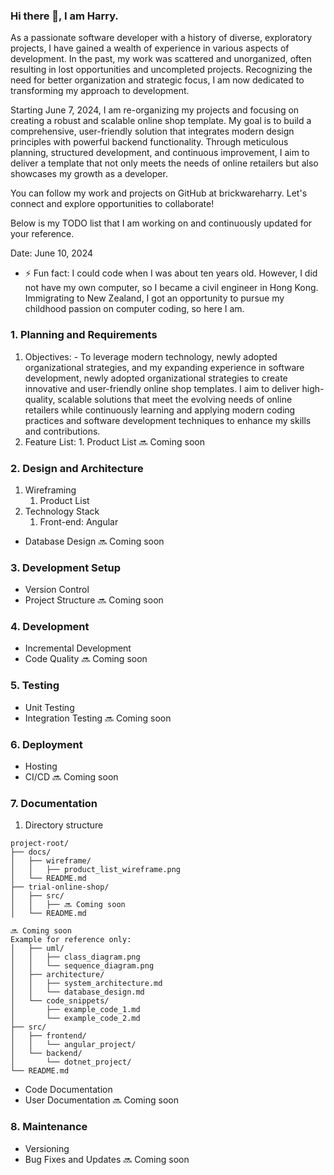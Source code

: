 ### Hi there 👋, I am Harry.

<!--
**brickwareharry/brickwareharry** is a ✨ _special_ ✨ repository because its `README.md` (this file) appears on your GitHub profile.
Here are some ideas to get you started:
-->

As a passionate software developer with a history of diverse, exploratory projects, I have gained a wealth of experience in various aspects of development. In the past, my work was scattered and unorganized, often resulting in lost opportunities and uncompleted projects. Recognizing the need for better organization and strategic focus, I am now dedicated to transforming my approach to development.

Starting June 7, 2024, I am re-organizing my projects and focusing on creating a robust and scalable online shop template. My goal is to build a comprehensive, user-friendly solution that integrates modern design principles with powerful backend functionality. Through meticulous planning, structured development, and continuous improvement, I aim to deliver a template that not only meets the needs of online retailers but also showcases my growth as a developer.

You can follow my work and projects on GitHub at brickwareharry. Let's connect and explore opportunities to collaborate!

Below is my TODO list that I am working on and continuously updated for your reference.

Date: June 10, 2024

- ⚡ Fun fact: I could code when I was about ten years old. However, I did not have my own computer, so I became a civil engineer in Hong Kong. Immigrating to New Zealand, I got an opportunity to pursue my childhood passion on computer coding, so here I am.

### 1. Planning and Requirements

1. Objectives:
        - To leverage modern technology, newly adopted organizational strategies, and my expanding experience in software development, newly adopted organizational strategies to create innovative and user-friendly online shop templates. I aim to deliver high-quality, scalable solutions that meet the evolving needs of online retailers while continuously learning and applying modern coding practices and software development techniques to enhance my skills and contributions.
2. Feature List:
        1. Product List
🔜 Coming soon

### 2. Design and Architecture
1. Wireframing
    1. Product List
2. Technology Stack
    1. Front-end: Angular
- Database Design
🔜 Coming soon

### 3. Development Setup
- Version Control
- Project Structure
🔜 Coming soon

### 4. Development
- Incremental Development
- Code Quality
🔜 Coming soon

### 5. Testing
- Unit Testing
- Integration Testing
🔜 Coming soon

### 6. Deployment
- Hosting
- CI/CD
🔜 Coming soon

### 7. Documentation
1. Directory structure
```plaintext
project-root/
├── docs/
│   ├── wireframe/
│   │   ├── product_list_wireframe.png
│   └── README.md
├── trial-online-shop/
│   ├── src/
│   │   ├── 🔜 Coming soon 
│   └── README.md

🔜 Coming soon 
Example for reference only:
│   ├── uml/
│   │   ├── class_diagram.png
│   │   └── sequence_diagram.png
│   ├── architecture/
│   │   ├── system_architecture.md
│   │   └── database_design.md
│   └── code_snippets/
│       ├── example_code_1.md
│       └── example_code_2.md
├── src/
│   ├── frontend/
│   │   └── angular_project/
│   └── backend/
│       └── dotnet_project/
└── README.md
```



- Code Documentation
- User Documentation
🔜 Coming soon

### 8. Maintenance
- Versioning
- Bug Fixes and Updates
🔜 Coming soon
